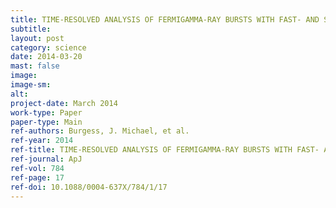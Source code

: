 ```yaml
---
title: TIME-RESOLVED ANALYSIS OF FERMIGAMMA-RAY BURSTS WITH FAST- AND SLOW-COOLED SYNCHROTRON PHOTON MODELS
subtitle: 
layout: post
category: science
date: 2014-03-20
mast: false
image: 
image-sm: 
alt: 
project-date: March 2014
work-type: Paper
paper-type: Main
ref-authors: Burgess, J. Michael, et al.
ref-year: 2014
ref-title: TIME-RESOLVED ANALYSIS OF FERMIGAMMA-RAY BURSTS WITH FAST- AND SLOW-COOLED SYNCHROTRON PHOTON MODELS
ref-journal: ApJ
ref-vol: 784
ref-page: 17
ref-doi: 10.1088/0004-637X/784/1/17
---
```


